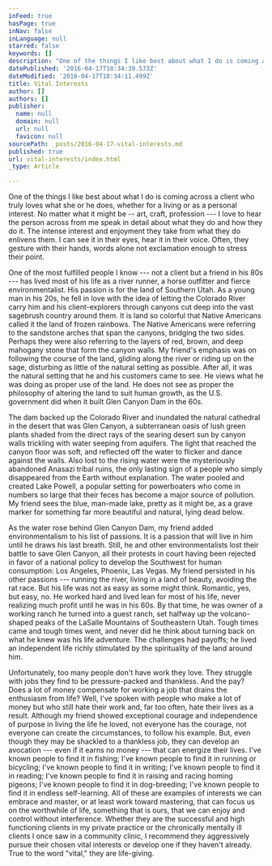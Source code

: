 ```yaml
---
inFeed: true
hasPage: true
inNav: false
inLanguage: null
starred: false
keywords: []
description: "One of the things I like best about what I do is coming across a client who truly loves what she or he does, whether\_for a living or as a personal interest.\_No matter what it might be\_– art, craft, profession — I love to hear the person across from me speak in detail about what they do and how they do it. The intense interest and enjoyment they take from what they do enlivens them. I can see it in their eyes, hear it in their voice. Often, they gesture with their hands, words alone not exclamation enough to stress their point."
datePublished: '2016-04-17T18:34:39.573Z'
dateModified: '2016-04-17T18:34:11.499Z'
title: Vital Interests
author: []
authors: []
publisher:
  name: null
  domain: null
  url: null
  favicon: null
sourcePath: _posts/2016-04-17-vital-interests.md
published: true
url: vital-interests/index.html
_type: Article

---
```

One of the things I like best about what I do is coming across a client who truly loves what she or he does, whether for a living or as a personal interest. No matter what it might be -- art, craft, profession --- I love to hear the person across from me speak in detail about what they do and how they do it. The intense interest and enjoyment they take from what they do enlivens them. I can see it in their eyes, hear it in their voice. Often, they gesture with their hands, words alone not exclamation enough to stress their point.

One of the most fulfilled people I know --- not a client but a friend in his 80s --- has lived most of his life as a river runner, a horse outfitter and fierce environmentalist. His passion is for the land of Southern Utah. As a young man in his 20s, he fell in love with the idea of letting the Colorado River carry him and his client-explorers through canyons cut deep into the vast sagebrush country around them. It is land so colorful that Native Americans called it the land of frozen rainbows. The Native Americans were referring to the sandstone arches that span the canyons, bridging the two sides. Perhaps they were also referring to the layers of red, brown, and deep mahogany stone that form the canyon walls. My friend's emphasis was on following the course of the land, gliding along the river or riding up on the sage, disturbing as little of the natural setting as possible. After all, it was the natural setting that he and his customers came to see. He views what he was doing as proper use of the land. He does not see as proper the philosophy of altering the land to suit human growth, as the U.S. government did when it built Glen Canyon Dam in the 60s.

The dam backed up the Colorado River and inundated the natural cathedral in the desert that was Glen Canyon, a subterranean oasis of lush green plants shaded from the direct rays of the searing desert sun by canyon walls trickling with water seeping from aquifers. The light that reached the canyon floor was soft, and reflected off the water to flicker and dance against the walls. Also lost to the rising water were the mysteriously abandoned Anasazi tribal ruins, the only lasting sign of a people who simply disappeared from the Earth without explanation. The water pooled and created Lake Powell, a popular setting for powerboaters who come in numbers so large that their feces has become a major source of pollution. My friend sees the blue, man-made lake, pretty as it might be, as a grave marker for something far more beautiful and natural, lying dead below.

As the water rose behind Glen Canyon Dam, my friend added environmentalism to his list of passions. It is a passion that will live in him until he draws his last breath. Still, he and other environmentalists lost their battle to save Glen Canyon, all their protests in court having been rejected in favor of a national policy to develop the Southwest for human consumption: Los Angeles, Phoenix, Las Vegas. My friend persisted in his other passions --- running the river, living in a land of beauty, avoiding the rat race. But his life was not as easy as some might think. Romantic, yes, but easy, no. He worked hard and lived lean for most of his life, never realizing much profit until he was in his 60s. By that time, he was owner of a working ranch he turned into a guest ranch, set halfway up the volcano-shaped peaks of the LaSalle Mountains of Southeastern Utah. Tough times came and tough times went, and never did he think about turning back on what he knew was his life adventure. The challenges had payoffs; he lived an independent life richly stimulated by the spirituality of the land around him.

Unfortunately, too many people don't have work they love. They struggle with jobs they find to be pressure-packed and thankless. And the pay? Does a lot of money compensate for working a job that drains the enthusiasm from life? Well, I've spoken with people who make a lot of money but who still hate their work and, far too often, hate their lives as a result. Although my friend showed exceptional courage and independence of purpose in living the life he loved, not everyone has the courage, not everyone can create the circumstances, to follow his example. But, even though they may be shackled to a thankless job, they can develop an avocation --- even if it earns no money --- that can energize their lives. I've known people to find it in fishing; I've known people to find it in running or bicycling; I've known people to find it in writing; I've known people to find it in reading; I've known people to find it in raising and racing homing pigeons; I've known people to find it in dog-breeding; I've known people to find it in endless self-learning. All of these are examples of interests we can embrace and master, or at least work toward mastering, that can focus us on the worthwhile of life, something that is ours, that we can enjoy and control without interference. Whether they are the successful and high functioning clients in my private practice or the chronically mentally ill clients I once saw in a community clinic, I recommend they aggressively pursue their chosen vital interests or develop one if they haven't already. True to the word "vital," they are life-giving.